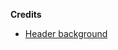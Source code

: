 **Credits**
* [Header background](https://www.pexels.com/video/bird-s-eye-view-of-ocean-waves-1918465/)